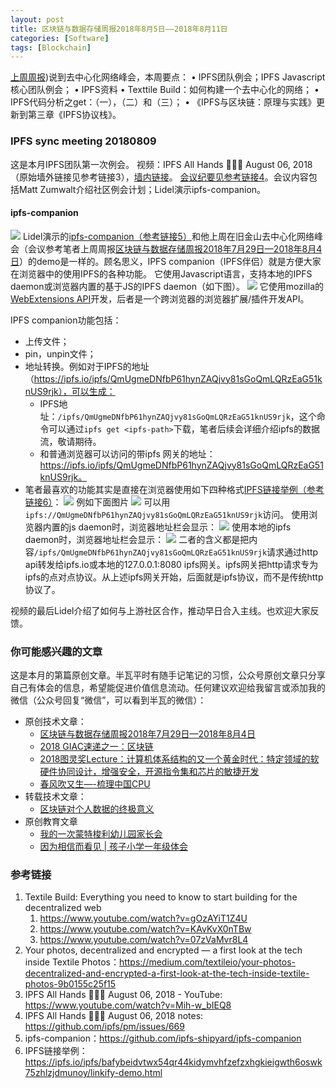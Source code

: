 ```yaml
---
layout: post
title: 区块链与数据存储周报2018年8月5日——2018年8月11日
categories: [Software]
tags: [Blockchain]
---
```


[上周周报](https://mp.weixin.qq.com/s?__biz=MzI5MzcwODYxMQ==&mid=2247483851&idx=1&sn=31e6b017cf5a7cf34ac89fe7a5204c18&chksm=ec6cb7e7db1b3ef1c8f44a1ab2477bf94c084b79888c970f7e57fdd1be5c7d1418182c64ae54#rd))说到去中心化网络峰会，本周要点：
•  IPFS团队例会；IPFS Javascript核心团队例会；
•  IPFS资料
	• Texttile Build：如何构建一个去中心化的网络；
	• IPFS代码分析之get：（一），（二）和（三）；
	• 《IPFS与区块链：原理与实践》更新到第三章《IPFS协议栈》。

### IPFS sync meeting 20180809
​这是本月IPFS团队第一次例会。 视频：IPFS All Hands 🙌🏽📞 August 06, 2018（原始墙外链接见参考链接3），[墙内链接](https://v.qq.com/x/page/g0751roz72u.html)。 [会议纪要见参考链接4](https://github.com/ipfs/pm/issues/669)。会议内容包括Matt Zumwalt介绍社区例会计划；Lidel演示ipfs-companion。

#### ipfs-companion
![](http://opuclx9sq.bkt.clouddn.com/2018-08-13-112154.png)
Lidel演示的[ipfs-companion（参考链接5）](https://github.com/ipfs-shipyard/ipfs-companion)和他上周在旧金山去中心化网络峰会（会议参考笔者上周周报[区块链与数据存储周报2018年7月29日—2018年8月4日](https://mp.weixin.qq.com/s?__biz=MzI5MzcwODYxMQ==&mid=2247483851&idx=1&sn=31e6b017cf5a7cf34ac89fe7a5204c18&chksm=ec6cb7e7db1b3ef1c8f44a1ab2477bf94c084b79888c970f7e57fdd1be5c7d1418182c64ae54#rd)）的demo是一样的。顾名思义，IPFS companion（IPFS伴侣）就是方便大家在浏览器中的使用IPFS的各种功能。 它使用Javascript语言，支持本地的IPFS daemon或浏览器内置的基于JS的IPFS daemon（如下图）。
![](http://opuclx9sq.bkt.clouddn.com/2018-08-13-112206.png)
它使用mozilla的[WebExtensions API](https://wiki.mozilla.org/WebExtensions)开发，后者是一个跨浏览器的浏览器扩展/插件开发API。

IPFS companion功能包括：
* 上传文件；
* pin，unpin文件；
* 地址转换。例如对于IPFS的地址（https://ipfs.io/ipfs/QmUgmeDNfbP61hynZAQjvy81sGoQmLQRzEaG51knUS9rjk），可以生成：
	* IPFS地址：`/ipfs/QmUgmeDNfbP61hynZAQjvy81sGoQmLQRzEaG51knUS9rjk`，这个命令可以通过`ipfs get <ipfs-path>`下载，笔者后续会详细介绍ipfs的数据流，敬请期待。
	* 和普通浏览器可以访问的带ipfs 网关的地址：https://ipfs.io/ipfs/QmUgmeDNfbP61hynZAQjvy81sGoQmLQRzEaG51knUS9rjk。
* 笔者最喜欢的功能其实是直接在浏览器使用如下四种格式[IPFS链接举例（参考链接6）](https://ipfs.io/ipfs/bafybeidvtwx54qr44kidymvhfzefzxhgkieigwth6oswk75zhlzjdmunoy/linkify-demo.html)：
![](http://opuclx9sq.bkt.clouddn.com/2018-08-13-112204.png)
例如下面图片
![](http://opuclx9sq.bkt.clouddn.com/2018-08-13-112158.png)
可以用`ipfs://QmUgmeDNfbP61hynZAQjvy81sGoQmLQRzEaG51knUS9rjk`访问。
使用浏览器内置的js daemon时，浏览器地址栏会显示：
![](2018-08-05-blockchain-and-data-storage-20180805-20180812/A568A10B-DB63-41FA-BD49-A0ECC96673D7.png)
使用本地的ipfs daemon时，浏览器地址栏会显示：
![](2018-08-05-blockchain-and-data-storage-20180805-20180812/C5B55EE3-7368-429A-8938-AB9ADD7599EA.png)
二者的含义都是把内容`/ipfs/QmUgmeDNfbP61hynZAQjvy81sGoQmLQRzEaG51knUS9rjk`请求通过http api转发给ipfs.io或本地的127.0.0.1:8080 ipfs网关。ipfs网关把http请求专为ipfs的点对点协议。从上述ipfs网关开始，后面就是ipfs协议，而不是传统http协议了。

视频的最后Lidel介绍了如何与上游社区合作，推动早日合入主线。也欢迎大家反馈。

### 你可能感兴趣的文章
这是本月的第篇原创文章。半瓦平时有随手记笔记的习惯，公众号原创文章只分享自己有体会的信息，希望能促进价值信息流动。任何建议欢迎给我留言或添加我的微信（公众号回复“微信”，可以看到半瓦的微信）：
* 原创技术文章：
	* [区块链与数据存储周报2018年7月29日—2018年8月4日](https://mp.weixin.qq.com/s?__biz=MzI5MzcwODYxMQ==&mid=2247483851&idx=1&sn=31e6b017cf5a7cf34ac89fe7a5204c18&chksm=ec6cb7e7db1b3ef1c8f44a1ab2477bf94c084b79888c970f7e57fdd1be5c7d1418182c64ae54#rd)
	* [2018 GIAC速递之一：区块链](https://mp.weixin.qq.com/s?__biz=MzI5MzcwODYxMQ==&mid=2247483785&idx=1&sn=da6619c6bed8b01ad9ee10fc15b994c7&chksm=ec6cb7a5db1b3eb310ac65b36507a45ca853149548a936461425e3da6a6e2616a64bb89bb70a&scene=21#wechat_redirect)
	* [2018图灵奖Lecture：计算机体系结构的又一个黄金时代：特定领域的软硬件协同设计，增强安全，开源指令集和芯片的敏捷开发](https://mp.weixin.qq.com/s?__biz=MzI5MzcwODYxMQ==&mid=2247483810&idx=1&sn=7da1d609b0d8d3c91a5fee82d2b5551a&chksm=ec6cb78edb1b3e98d5f201457d69c08565e28757be2ff36a97b40e5d1e24d5eeea006812b54a&scene=21#wechat_redirect)
	* [春风吹又生—-梳理中国CPU](http://mp.weixin.qq.com/s?__biz=MzI5MzcwODYxMQ==&mid=2247483744&idx=1&sn=c1e047036062dd97aae70cd8d6682f41&chksm=ec6cb74cdb1b3e5a9a21be4b24519a125e071461c02fb4e962c839e2647824ffd313d542b9ae&scene=21#wechat_redirect)
* 转载技术文章：
	* [区块链对个人数据的终极意义](https://mp.weixin.qq.com/s?__biz=MzI5MzcwODYxMQ==&mid=2247483826&idx=1&sn=abad8429b3a633f0b62fc9d65e46ff41&chksm=ec6cb79edb1b3e88c45f36c86c9f3404f836d00b33eac264936e3e4d60bbf2692187a0fca4f2&scene=21#wechat_redirect)
* 原创教育文章
	* [我的一次蒙特梭利幼儿园家长会](https://mp.weixin.qq.com/s?__biz=MzI5MzcwODYxMQ==&mid=2247483711&idx=1&sn=3e20719546efd189d971f3d0550c3e08&chksm=ec6cb713db1b3e0592f911a7cc1e640bf87425679be4b623658e0f1329e7e51577b1964eed9f&scene=21#wechat_redirect)
	* [因为相信而看见 | 孩子小学一年级体会](https://mp.weixin.qq.com/s?__biz=MzI5MzcwODYxMQ==&mid=2247483815&idx=1&sn=e97e0feb9b9d75e3d710dc2cbd1f9340&chksm=ec6cb78bdb1b3e9d86e2354bd56035619de3adf8fe6f96a858dd58a3098181503c007676faa9&scene=21#wechat_redirect)

### 参考链接
1. Textile Build: Everything you need to know to start building for the decentralized web
	1. https://www.youtube.com/watch?v=gOzAYiT1Z4U
	2. https://www.youtube.com/watch?v=KAvKvX0nTBw
	3. https://www.youtube.com/watch?v=07zVaMvr8L4
2. Your photos, decentralized and encrypted — a first look at the tech inside Textile Photos：https://medium.com/textileio/your-photos-decentralized-and-encrypted-a-first-look-at-the-tech-inside-textile-photos-9b0155c25f15
3. IPFS All Hands 🙌🏽📞 August 06, 2018 - YouTube: https://www.youtube.com/watch?v=Mih-w_bIEQ8
4. IPFS All Hands 🙌🏽📞 August 06, 2018 notes: https://github.com/ipfs/pm/issues/669
5. ipfs-companion：https://github.com/ipfs-shipyard/ipfs-companion
6. IPFS链接举例：https://ipfs.io/ipfs/bafybeidvtwx54qr44kidymvhfzefzxhgkieigwth6oswk75zhlzjdmunoy/linkify-demo.html
